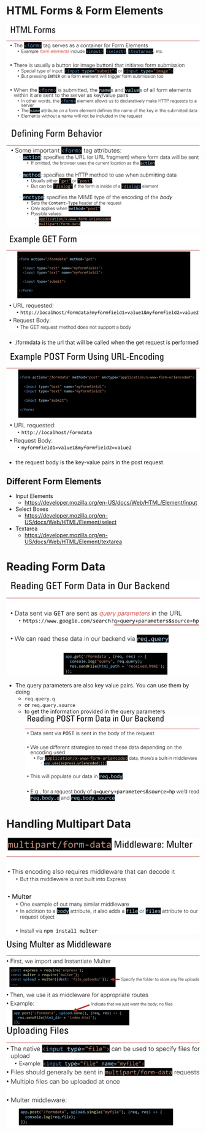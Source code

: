 
# HTML Forms & Form Elements

![img](<images/Pasted image 20250211162636.png>)


![img](<images/Pasted image 20250211162848.png>)

![img](<images/Pasted image 20250211163048.png>)

- /formdata is the url that will be called when the get request is performed

![img](<images/Pasted image 20250211163142.png>)
- the request body is the key-value pairs in the post request

## Different Form Elements
- Input Elements
	- https://developer.mozilla.org/en-US/docs/Web/HTML/Element/input
- Select Boxes
	- https://developer.mozilla.org/en-US/docs/Web/HTML/Element/select
- Textarea
	- https://developer.mozilla.org/en-US/docs/Web/HTML/Element/textarea

# Reading Form Data

![img](<images/Pasted image 20250211163731.png>)
- The query parameters are also key value pairs. You can use them by doing
	- `req.query.q`
	- or `req.query.source`
	- to get the information provided in the query parameters
![img](<images/Pasted image 20250211164154.png>)


# Handling Multipart Data

![img](<images/Pasted image 20250211164527.png>)

![img](<images/Pasted image 20250211164848.png>)
![img](<images/Pasted image 20250211165041.png>)
